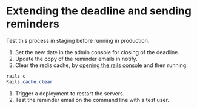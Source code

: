 # Extending the deadline and sending reminders

Test this process in staging before running in production.

1. Set the new date in the admin console for closing of the deadline.
2. Update the copy of the reminder emails in notify.
3. Clear the redis cache, by [opening the rails console](./command-line.md) and then running:

```powershell
rails c
Rails.cache.clear
```

1. Trigger a deployment to restart the servers.
2. Test the reminder email on the command line with a test user.